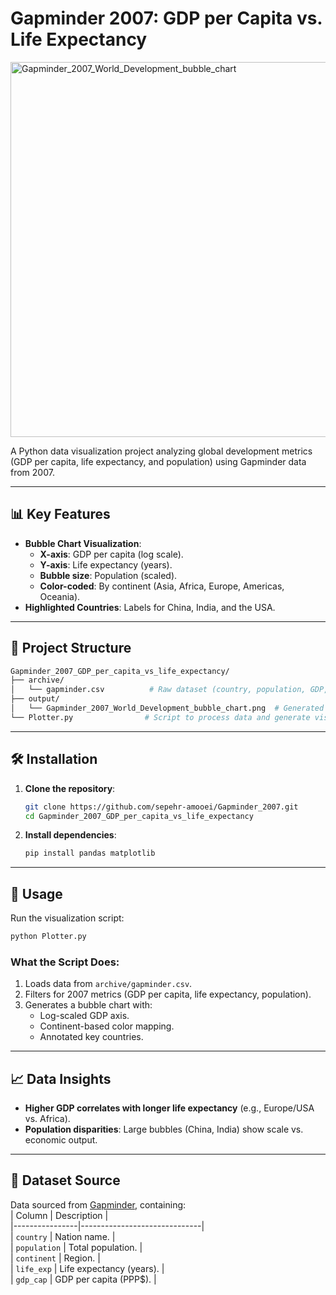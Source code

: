 # Gapminder 2007: GDP per Capita vs. Life Expectancy  
<img width="1000" height="600" alt="Gapminder_2007_World_Development_bubble_chart" src="https://github.com/user-attachments/assets/b7b793cf-3ad4-4847-b7d1-dac926c2f53e" />


A Python data visualization project analyzing global development metrics (GDP per capita, life expectancy, and population) using Gapminder data from 2007.  

---

## 📊 Key Features  
- **Bubble Chart Visualization**:  
  - **X-axis**: GDP per capita (log scale).  
  - **Y-axis**: Life expectancy (years).  
  - **Bubble size**: Population (scaled).  
  - **Color-coded**: By continent (Asia, Africa, Europe, Americas, Oceania).  
- **Highlighted Countries**: Labels for China, India, and the USA.  

---

## 📁 Project Structure  
```bash
Gapminder_2007_GDP_per_capita_vs_life_expectancy/  
├── archive/  
│   └── gapminder.csv          # Raw dataset (country, population, GDP, life expectancy)  
├── output/  
│   └── Gapminder_2007_World_Development_bubble_chart.png  # Generated plot  
└── Plotter.py                # Script to process data and generate visualization  
```

---

## 🛠️ Installation  
1. **Clone the repository**:  
   ```bash
   git clone https://github.com/sepehr-amooei/Gapminder_2007.git  
   cd Gapminder_2007_GDP_per_capita_vs_life_expectancy  
   ```

2. **Install dependencies**:  
   ```bash
   pip install pandas matplotlib  
   ```

---

## 🚀 Usage  
Run the visualization script:  
```bash
python Plotter.py  
```

### What the Script Does:  
1. Loads data from `archive/gapminder.csv`.  
2. Filters for 2007 metrics (GDP per capita, life expectancy, population).  
3. Generates a bubble chart with:  
   - Log-scaled GDP axis.  
   - Continent-based color mapping.  
   - Annotated key countries.  

---

## 📈 Data Insights  
- **Higher GDP correlates with longer life expectancy** (e.g., Europe/USA vs. Africa).  
- **Population disparities**: Large bubbles (China, India) show scale vs. economic output.  

---

## 📜 Dataset Source  
Data sourced from [Gapminder](https://www.gapminder.org/data/), containing:  
| Column         | Description                  |  
|----------------|------------------------------|  
| `country`      | Nation name.                 |  
| `population`   | Total population.            |  
| `continent`    | Region.                      |  
| `life_exp`     | Life expectancy (years).     |  
| `gdp_cap`      | GDP per capita (PPP$).       |  


